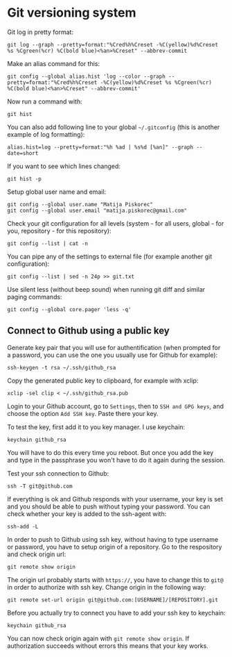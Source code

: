 # Git versioning system

Git log in pretty format:
```
git log --graph --pretty=format:"%Cred%h%Creset -%C(yellow)%d%Creset %s %Cgreen(%cr) %C(bold blue)<%an>%Creset" --abbrev-commit
```

Make an alias command for this:
```
git config --global alias.hist 'log --color --graph --pretty=format:"%Cred%h%Creset -%C(yellow)%d%Creset %s %Cgreen(%cr) %C(bold blue)<%an>%Creset" --abbrev-commit'
```

Now run a command with:
```
git hist
```

You can also add following line to your global `~/.gitconfig` (this is another example of log formatting):
```
alias.hist=log --pretty=format:"%h %ad | %s%d [%an]" --graph --date=short
```

If you want to see which lines changed:
```
git hist -p
```

Setup global user name and email:
```
git config --global user.name "Matija Piskorec"
git config --global user.email "matija.piskorec@gmail.com"
```

Check your git configuration for all levels (system - for all users, global - for you, repository - for this repository):
```
git config --list | cat -n
```

You can pipe any of the settings to external file (for example another git configuration):
```
git config --list | sed -n 24p >> git.txt
```

Use silent less (without beep sound) when running git diff and similar paging commands:
```
git config --global core.pager 'less -q'
```

## Connect to Github using a public key

Generate key pair that you will use for authentification (when prompted for a password, you can use the one you usually use for Github for example):
```
ssh-keygen -t rsa ~/.ssh/github_rsa
```

Copy the generated public key to clipboard, for example with xclip:
```
xclip -sel clip < ~/.ssh/github_rsa.pub
```

Login to your Github account, go to `Settings`, then to `SSH and GPG keys`, and choose the option `Add SSH key`. Paste there your key.

To test the key, first add it to you key manager. I use keychain:
```
keychain github_rsa
```

You will have to do this every time you reboot. But once you add the key and type in the passphrase you won't have to do it again during the session.

Test your ssh connection to Github:
```
ssh -T git@github.com
```

If everything is ok and Github responds with your username, your key is set and you should be able to push without typing your password. You can check whether your key is added to the ssh-agent with:
```
ssh-add -L
```

In order to push to Github using ssh key, without having to type username or password, you have to setup origin of a repository. Go to the respository and check origin url:
```
git remote show origin
```

The origin url probably starts with `https://`, you have to change this to `git@` in order to authorize with ssh key. Change origin in the following way:
```
git remote set-url origin git@github.com:[USERNAME]/[REPOSITORY].git
```

Before you actually try to connect you have to add your ssh key to keychain:
```
keychain github_rsa
```

You can now check origin again with `git remote show origin`. If authorization succeeds without errors this means that your key works.
